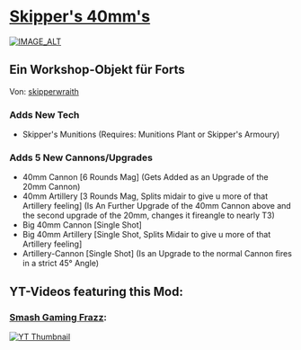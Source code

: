 # [Skipper's 40mm's](https://steamcommunity.com/sharedfiles/filedetails/?id=1885234184)

[![IMAGE_ALT](https://steamuserimages-a.akamaihd.net/ugc/772867190377865051/F20C58B117418E3C2CA896719E29CF060E907F1E/?imw=637&imh=358&ima=fit&impolicy=Letterbox&imcolor=%23000000&letterbox=true)](https://steamcommunity.com/sharedfiles/filedetails/?id=1885234184)

## Ein Workshop-Objekt für Forts
Von: [skipperwraith](https://github.com/skipperwraith)

### Adds New Tech

- Skipper's Munitions (Requires: Munitions Plant or Skipper's Armoury)

### Adds 5 New Cannons/Upgrades

- 40mm Cannon [6 Rounds Mag] (Gets Added as an Upgrade of the 20mm Cannon)
- 40mm Artillery [3 Rounds Mag, Splits midair to give u more of that Artillery feeling] (Is An Further Upgrade of the 40mm Cannon above and the second upgrade of the 20mm, changes it fireangle to nearly T3)
- Big 40mm Cannon [Single Shot] 
- Big 40mm Artillery [Single Shot, Splits Midair to give u more of that Artillery feeling]
- Artillery-Cannon [Single Shot] (Is an Upgrade to the normal Cannon fires in a strict 45° Angle)

## YT-Videos featuring this Mod:
### [Smash Gaming Frazz](https://www.youtube.com/c/FrazzzYT):
[![YT Thumbnail](https://img.youtube.com/vi/-yNzsCEBumU/0.jpg)](https://www.youtube.com/watch?v=-yNzsCEBumU)


